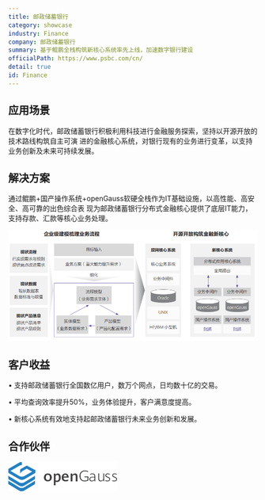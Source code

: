 ```yaml
---
title: 邮政储蓄银行
category: showcase
industry: Finance
company: 邮政储蓄银行
summary: 基于鲲鹏全栈构筑新核心系统率先上线，加速数字银行建设
officialPath: https://www.psbc.com/cn/
detail: true
id: Finance
---
```


## 应用场景

在数字化时代，邮政储蓄银行积极利用科技进行金融服务探索，坚持以开源开放的技术路线构筑自主可演
进的金融核心系统，对银行现有的业务进行变革，以支持业务创新及未来可持续发展。

## 解决方案

通过鲲鹏+国产操作系统+openGauss软硬全栈作为IT基础设施，以高性能、高安全、高可靠的出色综合表
现为邮政储蓄银行分布式金融核心提供了底层IT能力，支持存款、汇款等核心业务处理。

<div class="case-img"><img src="./f1.png"/></div>

## 客户收益

• 支持邮政储蓄银行全国数亿用户，数万个网点，日均数十亿的交易。

• 平均查询效率提升50%，业务体验提升，客户满意度提高。

• 新核心系统有效地支持起邮政储蓄银行未来业务创新和发展。

## 合作伙伴

<div class=logo>
    <img src="./opengauss.svg"/>
</div>
